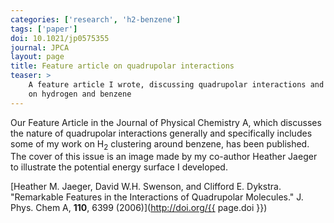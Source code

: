 ```yaml
---
categories: ['research', 'h2-benzene']
tags: ['paper']
doi: 10.1021/jp0575355
journal: JPCA
layout: page
title: Feature article on quadrupolar interactions
teaser: >
    A feature article I wrote, discussing quadrupolar interactions and my work
    on hydrogen and benzene
---
```


Our Feature Article in the Journal of Physical Chemistry A, which discusses
the nature of quadrupolar interactions generally and specifically includes
some of my work on H<sub>2</sub> clustering around benzene, has been
published. The cover of this issue is an image made by my co-author Heather
Jaeger to illustrate the potential energy surface I developed.

[Heather M. Jaeger, David W.H. Swenson, and Clifford E. Dykstra. "Remarkable
Features in the Interactions of Quadrupolar Molecules." J. Phys. Chem A,
**110**, 6399 (2006)](http://doi.org/{{ page.doi }}) 
